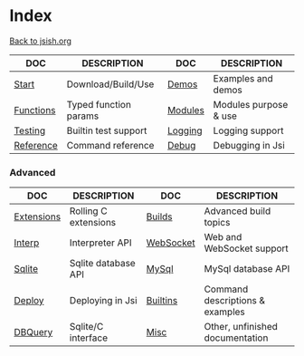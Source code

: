 Index
====
[Back to jsish.org](https://jsish.org/)

| DOC                        | DESCRIPTION           | DOC                       | DESCRIPTION                    |
|----------------------------|-----------------------|---------------------------|--------------------------------|
| [Start](Start.md)          | Download/Build/Use    | [Demos](Demos.md)          | Examples and demos             |
| [Functions](Functions.md)  | Typed function params | [Modules](Modules.md)     | Modules purpose & use          |
| [Testing](Testing.md)      | Builtin test support  | [Logging](Logging.md)     | Logging support                |
| [Reference](Reference.md)  | Command reference     | [Debug](Debug.md)         | Debugging in Jsi               |


### Advanced

| DOC                        | DESCRIPTION           | DOC                       | DESCRIPTION                    |
|----------------------------|-----------------------|---------------------------|--------------------------------|
| [Extensions](Extensions.md)| Rolling C extensions  | [Builds](Builds.md)       | Advanced build topics          |
| [Interp](Interp.md)        | Interpreter API       | [WebSocket](WebSocket.md) | Web and WebSocket support      |
| [Sqlite](Sqlite.md)        | Sqlite database API   | [MySql](MySql.md)         | MySql database API             |
| [Deploy](Deploy.md)        | Deploying in Jsi      | [Builtins](Builtins.md)   | Command descriptions & examples| 
| [DBQuery](DBQuery.md)      | Sqlite/C interface    | [Misc](Misc.md)           | Other, unfinished documentation|

